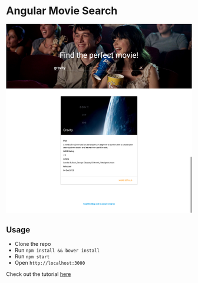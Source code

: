 # Angular Movie Search

![](/src/assets/img/readme_image.png)

## Usage

- Clone the repo
- Run `npm install && bower install`
- Run `npm start`
- Open `http://localhost:3000`

Check out the tutorial [here](http://velocitycoding.com/2016/01/01/angular-movie-search)